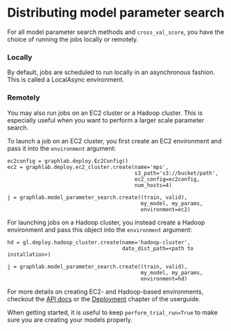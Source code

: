 <script src="../dato/js/recview.js"></script>
# Distributing model parameter search

For all model parameter search methods and `cross_val_score`, you have the choice of running the jobs locally or remotely.

### Locally
By default, jobs are scheduled to run locally in an asynchronous fashion. This is called a LocalAsync environment.

### Remotely
You may also run jobs on an EC2 cluster or a Hadoop cluster. This is especially useful when you want to perform a larger scale parameter search.

To launch a job on an EC2 cluster, you first create an EC2 environment and pass it into the `environment` argument:
```
ec2config = graphlab.deploy.Ec2Config()
ec2 = graphlab.deploy.ec2_cluster.create(name='mps',
                                         s3_path='s3://bucket/path',
                                         ec2_config=ec2config,
                                         num_hosts=4)

j = graphlab.model_parameter_search.create((train, valid),
                                           my_model, my_params,
                                           environment=ec2)
```

For launching jobs on a Hadoop cluster, you instead create a Hadoop environment and pass this object into the `environment` argument:

```
hd = gl.deploy.hadoop_cluster.create(name='hadoop-cluster',
                                     dato_dist_path=<path to installation>)

j = graphlab.model_parameter_search.create((train, valid),
                                           my_model, my_params,
                                           environment=hd)
```

For more details on creating EC2- and Hadoop-based environments, checkout the [API docs](https://dato.com/products/create/docs/graphlab.deploy.html) or the [Deployment](http://dato.com/learn/userguide/deployment/pipeline-introduction.html) chapter of the userguide.

When getting started, it is useful to keep `perform_trial_run=True` to make sure you are creating your models properly.

